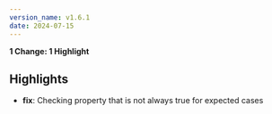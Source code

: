 ```yaml
---
version_name: v1.6.1
date: 2024-07-15
---
```


<b>1 Change: 1 Highlight</b>

## Highlights
- <b>fix</b>: Checking property that is not always true for expected cases 


